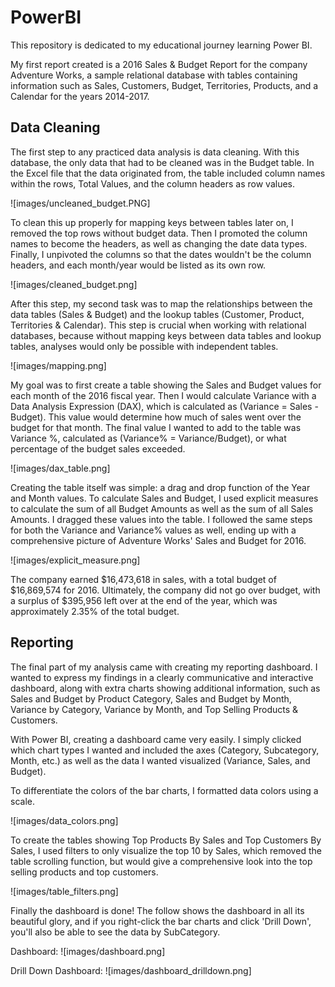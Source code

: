 # PowerBI

This repository is dedicated to my educational journey learning Power BI.

My first report created is a 2016 Sales & Budget Report for the company Adventure Works, a sample relational database with tables containing information such as Sales, Customers, Budget, Territories, Products, and a Calendar for the years 2014-2017.

## Data Cleaning

The first step to any practiced data analysis is data cleaning. With this database, the only data that had to be cleaned was in the Budget table. In the Excel file that the data originated from, the table included column names within the rows, Total Values, and the column headers as row values.

![images/uncleaned_budget.PNG]

To clean this up properly for mapping keys between tables later on, I removed the top rows without budget data. Then I promoted the column names to become the headers, as well as changing the date data types. Finally, I unpivoted the columns so that the dates wouldn't be the column headers, and each month/year would be listed as its own row. 

![images/cleaned_budget.png]

After this step, my second task was to map the relationships between the data tables (Sales & Budget) and the lookup tables (Customer, Product, Territories & Calendar). This step is crucial when working with relational databases, because without mapping keys between data tables and lookup tables, analyses would only be possible with independent tables.

![images/mapping.png]

My goal was to first create a table showing the Sales and Budget values for each month of the 2016 fiscal year. Then I would calculate Variance with a Data Analysis Expression (DAX), which is calculated as (Variance = Sales - Budget). This value would determine how much of sales went over the budget for that month. The final value I wanted to add to the table was Variance %, calculated as (Variance% = Variance/Budget), or what percentage of the budget sales exceeded.

![images/dax_table.png]

Creating the table itself was simple: a drag and drop function of the Year and Month values. To calculate Sales and Budget, I used explicit measures to calculate the sum of all Budget Amounts as well as the sum of all Sales Amounts. I dragged these values into the table. I followed the same steps for both the Variance and Variance% values as well, ending up with a comprehensive picture of Adventure Works' Sales and Budget for 2016. 

![images/explicit_measure.png]

The company earned $16,473,618 in sales, with a total budget of $16,869,574 for 2016. Ultimately, the company did not go over budget, with a surplus of $395,956 left over at the end of the year, which was approximately 2.35% of the total budget.

## Reporting

The final part of my analysis came with creating my reporting dashboard. I wanted to express my findings in a clearly communicative and interactive dashboard, along with extra charts showing additional information, such as Sales and Budget by Product Category, Sales and Budget by Month, Variance by Category, Variance by Month, and Top Selling Products & Customers. 

With Power BI, creating a dashboard came very easily. I simply clicked which chart types I wanted and included the axes (Category, Subcategory, Month, etc.) as well as the data I wanted visualized (Variance, Sales, and Budget).

To differentiate the colors of the bar charts, I formatted data colors using a scale. 

![images/data_colors.png]

To create the tables showing Top Products By Sales and Top Customers By Sales, I used filters to only visualize the top 10 by Sales, which removed the table scrolling function, but would give a comprehensive look into the top selling products and top customers. 

![images/table_filters.png]

Finally the dashboard is done! The follow shows the dashboard in all its beautiful glory, and if you right-click the bar charts and click 'Drill Down', you'll also be able to see the data by SubCategory.

Dashboard:
![images/dashboard.png]

Drill Down Dashboard:
![images/dashboard_drilldown.png]




